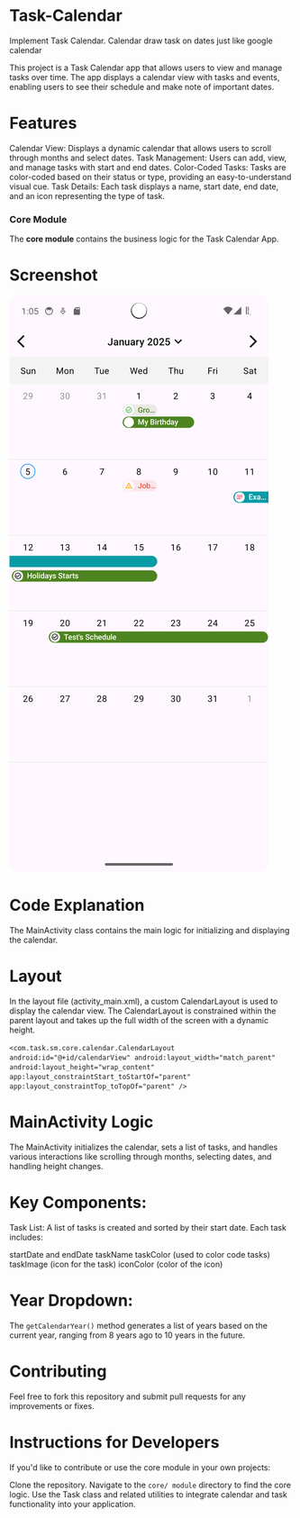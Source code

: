 # Task-Calendar

Implement Task Calendar. Calendar draw task on dates just like google calendar

This project is a Task Calendar app that allows users to view and manage tasks over time. The app
displays a calendar view with tasks and events, enabling users to see their schedule and make note
of important dates.

# Features

Calendar View: Displays a dynamic calendar that allows users to scroll through months and select
dates.
Task Management: Users can add, view, and manage tasks with start and end dates.
Color-Coded Tasks: Tasks are color-coded based on their status or type, providing an
easy-to-understand visual cue.
Task Details: Each task displays a name, start date, end date, and an icon representing the type of
task.

### Core Module

The **core module** contains the business logic for the Task Calendar App.

# Screenshot

![Main Screen](screenshots/screenshot.png)

# Code Explanation

The MainActivity class contains the main logic for initializing and displaying the calendar.

# Layout

In the layout file (activity_main.xml), a custom CalendarLayout is used to display the calendar
view. The CalendarLayout is constrained within the parent layout and takes up the full width of the
screen with a dynamic height.

`<com.task.sm.core.calendar.CalendarLayout
android:id="@+id/calendarView"
android:layout_width="match_parent"
android:layout_height="wrap_content"
app:layout_constraintStart_toStartOf="parent"
app:layout_constraintTop_toTopOf="parent" />`

# MainActivity Logic

The MainActivity initializes the calendar, sets a list of tasks, and handles various interactions
like scrolling through months, selecting dates, and handling height changes.

# Key Components:

Task List: A list of tasks is created and sorted by their start date. Each task includes:

startDate and endDate
taskName
taskColor (used to color code tasks)
taskImage (icon for the task)
iconColor (color of the icon)

# Year Dropdown:

The `getCalendarYear()` method generates a list of years based on the current year, ranging from 8
years ago to 10 years in the future.

# Contributing

Feel free to fork this repository and submit pull requests for any improvements or fixes.

# Instructions for Developers

If you'd like to contribute or use the core module in your own projects:

Clone the repository.
Navigate to the `core/ module` directory to find the core logic.
Use the Task class and related utilities to integrate calendar and task functionality into your application.